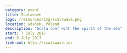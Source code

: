 ```yaml
---
category: event
title: Scalawave
logo: /resources/img/scalawave.png
location: Gdańsk, Poland
description: "Scala conf with the spirit of the sea"
start: 7 July 2017
end: 8 July 2017
link-out: http://scalawave.io/
---
```

